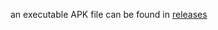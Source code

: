 an executable APK file can be found in [releases](https://github.com/mhqdzbdalp/despat_mobile_object_detection/releases/tag/release)